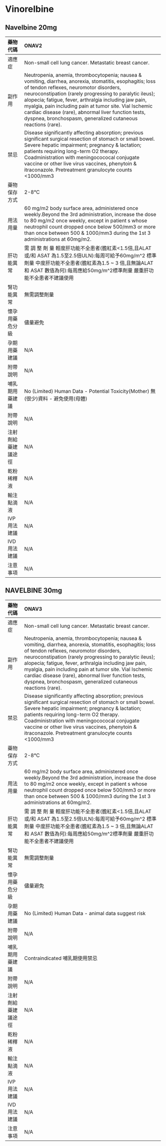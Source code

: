 # Vinorelbine

## Navelbine 20mg

| 藥物代碼           | ONAV2                                                                                                                                                                                                                                                                                                                                                                                                                                                     |
|:-------------------|:----------------------------------------------------------------------------------------------------------------------------------------------------------------------------------------------------------------------------------------------------------------------------------------------------------------------------------------------------------------------------------------------------------------------------------------------------------|
| 適應症             | Non-small cell lung cancer. Metastatic breast cancer.                                                                                                                                                                                                                                                                                                                                                                                                     |
| 副作用             | Neutropenia, anemia, thrombocytopenia; nausea & vomiting, diarrhea, anorexia, stomatitis, esophagitis; loss of tendon reflexes, neuromotor disorders, neuroconstipation (rarely progressing to paralytic ileus); alopecia; fatigue, fever, arthralgia including jaw pain, myalgia, pain including pain at tumor site. Vial Ischemic cardiac disease (rare), abnormal liver function tests, dyspnea, bronchospasm, generalized cutaneous reactions (rare). |
| 禁忌               | Disease significantly affecting absorption; previous significant surgical resection of stomach or small bowel. Severe hepatic impairment; pregnancy & lactation; patients requiring long-term O2 therapy. Coadministration with meningocococal conjugate vaccine or other live virus vaccines, phenytoin & itraconazole. Pretreatment granulocyte counts <1000/mm3                                                                                        |
| 藥物保存方式       | 2-8℃                                                                                                                                                                                                                                                                                                                                                                                                                                                      |
| 用法用量           | 60 mg/m2 body surface area, administered once weekly.Beyond the 3rd administration, increase the dose to 80 mg/m2 once weekly, except in patient s whose neutrophil count dropped once below 500/mm3 or more than once between 500 & 1000/mm3 during the 1st 3 administrations at 60mg/m2.                                                                                                                                                                |
| 肝功能異常         | 需 調 整 劑 量  輕度肝功能不全患者(膽紅素<1.5倍,且ALAT 或/和 ASAT 為1.5至2.5倍ULN):每周可給予60mg/m^2 標準劑量 中度肝功能不全患者(膽紅素為1.5 ~ 3 倍,且無論ALAT 和 ASAT 數值為何):每周應給50mg/m^2標準劑量 嚴重肝功能不全患者不建議使用                                                                                                                                                                                                                   |
| 腎功能異常         | 無需調整劑量                                                                                                                                                                                                                                                                                                                                                                                                                                              |
| 懷孕用藥危分級     | 儘量避免                                                                                                                                                                                                                                                                                                                                                                                                                                                  |
| 孕期用藥建議       | N/A                                                                                                                                                                                                                                                                                                                                                                                                                                                       |
| 附帶說明           | N/A                                                                                                                                                                                                                                                                                                                                                                                                                                                       |
| 哺乳期用藥建議     | No (Limited) Human Data - Potential Toxicity(Mother) 無(很少)資料 - 避免使用(母體)                                                                                                                                                                                                                                                                                                                                                                        |
| 附帶說明           | N/A                                                                                                                                                                                                                                                                                                                                                                                                                                                       |
| 注射劑給藥建議途徑 | N/A                                                                                                                                                                                                                                                                                                                                                                                                                                                       |
| 乾粉稀釋液         | N/A                                                                                                                                                                                                                                                                                                                                                                                                                                                       |
| 輸注點滴液         | N/A                                                                                                                                                                                                                                                                                                                                                                                                                                                       |
| IVP 用法建議       | N/A                                                                                                                                                                                                                                                                                                                                                                                                                                                       |
| IVD 用法建議       | N/A                                                                                                                                                                                                                                                                                                                                                                                                                                                       |
| 注意事項           | N/A                                                                                                                                                                                                                                                                                                                                                                                                                                                       |

## NAVELBINE 30mg

| 藥物代碼           | ONAV3                                                                                                                                                                                                                                                                                                                                                                                                                                                     |
|:-------------------|:----------------------------------------------------------------------------------------------------------------------------------------------------------------------------------------------------------------------------------------------------------------------------------------------------------------------------------------------------------------------------------------------------------------------------------------------------------|
| 適應症             | Non-small cell lung cancer. Metastatic breast cancer.                                                                                                                                                                                                                                                                                                                                                                                                     |
| 副作用             | Neutropenia, anemia, thrombocytopenia; nausea & vomiting, diarrhea, anorexia, stomatitis, esophagitis; loss of tendon reflexes, neuromotor disorders, neuroconstipation (rarely progressing to paralytic ileus); alopecia; fatigue, fever, arthralgia including jaw pain, myalgia, pain including pain at tumor site. Vial Ischemic cardiac disease (rare), abnormal liver function tests, dyspnea, bronchospasm, generalized cutaneous reactions (rare). |
| 禁忌               | Disease significantly affecting absorption; previous significant surgical resection of stomach or small bowel. Severe hepatic impairment; pregnancy & lactation; patients requiring long-term O2 therapy. Coadministration with meningocococal conjugate vaccine or other live virus vaccines, phenytoin & itraconazole. Pretreatment granulocyte counts <1000/mm3                                                                                        |
| 藥物保存方式       | 2-8℃                                                                                                                                                                                                                                                                                                                                                                                                                                                      |
| 用法用量           | 60 mg/m2 body surface area, administered once weekly.Beyond the 3rd administration, increase the dose to 80 mg/m2 once weekly, except in patient s whose neutrophil count dropped once below 500/mm3 or more than once between 500 & 1000/mm3 during the 1st 3 administrations at 60mg/m2.                                                                                                                                                                |
| 肝功能異常         | 需 調 整 劑 量  輕度肝功能不全患者(膽紅素<1.5倍,且ALAT 或/和 ASAT 為1.5至2.5倍ULN):每周可給予60mg/m^2 標準劑量 中度肝功能不全患者(膽紅素為1.5 ~ 3 倍,且無論ALAT 和 ASAT 數值為何):每周應給50mg/m^2標準劑量 嚴重肝功能不全患者不建議使用                                                                                                                                                                                                                   |
| 腎功能異常         | 無需調整劑量                                                                                                                                                                                                                                                                                                                                                                                                                                              |
| 懷孕用藥危分級     | 儘量避免                                                                                                                                                                                                                                                                                                                                                                                                                                                  |
| 孕期用藥建議       | No (Limited) Human Data - animal data suggest risk                                                                                                                                                                                                                                                                                                                                                                                                        |
| 附帶說明           | N/A                                                                                                                                                                                                                                                                                                                                                                                                                                                       |
| 哺乳期用藥建議     | Contraindicated 哺乳期使用禁忌                                                                                                                                                                                                                                                                                                                                                                                                                            |
| 附帶說明           | N/A                                                                                                                                                                                                                                                                                                                                                                                                                                                       |
| 注射劑給藥建議途徑 | N/A                                                                                                                                                                                                                                                                                                                                                                                                                                                       |
| 乾粉稀釋液         | N/A                                                                                                                                                                                                                                                                                                                                                                                                                                                       |
| 輸注點滴液         | N/A                                                                                                                                                                                                                                                                                                                                                                                                                                                       |
| IVP 用法建議       | N/A                                                                                                                                                                                                                                                                                                                                                                                                                                                       |
| IVD 用法建議       | N/A                                                                                                                                                                                                                                                                                                                                                                                                                                                       |
| 注意事項           | N/A                                                                                                                                                                                                                                                                                                                                                                                                                                                       |


